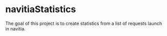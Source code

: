 # navitiaStatistics

The goal of this project is to create statistics from a list of requests launch in navitia.
